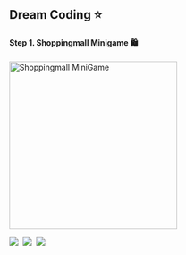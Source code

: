 ## Dream Coding ⭐️

#### Step 1. Shoppingmall Minigame 🛍</h2>
<img width="300" alt="Shoppingmall MiniGame" src="https://user-images.githubusercontent.com/100102759/177369396-f22dba5c-aa7f-4e43-8195-529f53f62061.png">
<p>
  <img src="https://img.shields.io/badge/html5-E34F26?style=for-the-badge&logo=html5&logoColor=white"/></a>&nbsp
  <img src="https://img.shields.io/badge/css-1572B6?style=for-the-badge&logo=css3&logoColor=white"/></a>&nbsp 
  <img src="https://img.shields.io/badge/javascript-F7DF1E?style=for-the-badge&logo=javascript&logoColor=black"/></a>&nbsp 
</p>
